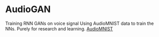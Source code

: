 # AudioGAN
Training RNN GANs on voice signal 
Using AudioMNIST data to train the NNs. Purely for research and learning. 
[AudioMNIST](https://github.com/soerenab/AudioMNIST) 

